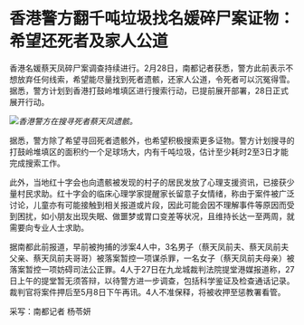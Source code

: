 # 香港警方翻千吨垃圾找名媛碎尸案证物：希望还死者及家人公道

香港名媛蔡天凤碎尸案调查持续进行。2月28日，南都记者获悉，警方此前表示不想放弃任何线索，希望能尽量找到死者遗骸，还家人公道，令死者可以沉冤得雪。据悉，警方计划到香港打鼓岭堆填区进行搜索行动，已提前展开部署，28日正式展开行动。

![](https://inews.gtimg.com/om_bt/OyeB0aizONCaU6oudUM7wMz2JsKXysimk12Oh1MVv0llQAA/1000)_香港警方在搜寻死者蔡天凤遗骸。_

据悉，警方除了希望寻回死者遗骸外，也希望积极搜索更多证物。警方计划搜寻的打鼓岭堆填区的面积约一个足球场大，内有千吨垃圾，估计至少耗时2至3日才能完成搜索工作。

此外，当地红十字会也向遗骸被发现的村子的居民发放了心理支援资讯，已接获少量村民求助。红十字会的临床心理学家提醒家长留意子女情绪，称由于案件被广泛讨论，儿童亦有可能接触到相关报道或片段，因此可能会因不理解事件等原因而受到困扰，如小朋友出现失眠、做噩梦或胃口变差等状况，且维持长达一至两周，就需要向专业人士求助。

据南都此前报道，早前被拘捕的涉案4人中，3名男子（蔡天凤前夫、蔡天凤前夫父亲、蔡天凤前夫哥哥）被落案暂控一项谋杀罪，一名女子（蔡天凤前夫母亲）被落案暂控一项妨碍司法公正罪。4人于27日在九龙城裁判法院提堂港媒报道称，27日上午的提堂暂无须答辩，以待警方进一步调查，包括科学鉴证及检查通话记录。裁判官将案件押后至5月8日下午再讯。4人不准保释，将被收押至惩教署看管。

采写：南都记者 杨苓妍

